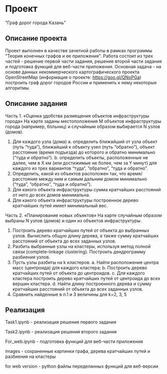 # Проект
"Граф дорог города Казань"
## Описание проекта
Проект выполнен в качестве зачетной работы в рамках программы "Теория конечных графов и ее приложения".
Работа состоит из трех частей - решение первой части задания, решение второй части задания и подготовка функций для веб-части приложения.
Основная задача - на основе данных некоммерческого картографического проекта OpenStreetMap (информация о проекте: https://goo.gl/QNoPGa) построить граф дорог городов России и применить к нему некоторые алгоритмы.
## Описание задания
Часть 1. «Оценка удобства размещения объектов инфраструктуры города»
  На карте заданы местоположения M объектов инфраструктуры города (например, больниц) и случайным образом выбирается N узлов (домов).
  1. Для каждого узла (дома)
    a. определить ближайший от узла объект (путь “туда”), ближайший к объекту узел (путь “обратно”), объект расстояние (время        подъезда) до которого и обратно минимально (“туда и обратно”).
    b. определить объекты, расположенные не далее, чем в X км (или достижимые не более, чем за Y минут) для каждого из трех          вариантов “туда”, “обратно”, “туда и обратно”.
  2. Определить, какой из объектов расположен так, что время/расстояние между ним и самым дальним домом минимально (“туда”,        “обратно”, “туда и обратно”).
  3. Для какого объекта инфраструктуры сумма кратчайших расстояний от него до всех домов минимальна.
  4. Для какого объекта инфраструктуры построенное дерево кратчайших путей имеет минимальный вес.
  
Часть 2. «Планирование новых объектов»
На карте случайным образом выбраны N узлов (домов) и один из объектов инфраструктуры.
  1. Построить дерево кратчайших путей от объекта до выбранных узлов. Вычислить общую длину дерева, а также сумму кратчайших        расстояний от объекта до всех заданных узлов.
  2. Разбить выбранные узлы на кластеры, используя метод полной связи (сomplete-linkage clustering). Построить дендрограмму        разбиения узлов.
  3. Пусть узлы разбиты на k кластеров.
     a. Найти расположение центра масс (центроида) для каждого кластера;
     b. Построить дерево кратчайших путей от объекта до центроидов.
     c. Для каждого кластера построить дерево кратчайших путей от центроида до всех вершин кластера.
     d. Найти длину построенного дерева и сумму кратчайших расстояний от объекта до всех заданных узлов.
  4. Сравнить найденные в п.1 и 3 величины для k=2, 3, 5
  
## Реализация
Task1.ipynb - реализация решения первого задания

Task2.ipynb - реализация решения второго задания

For_web.ipynb - подготовка функций для веб-части приложения

images - сохраненные картинки графа, дерева кратчайших путей и разбиения на кластеры

for web version - python файлы переделанных функций для веб-версии
